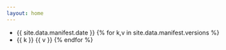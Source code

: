 ```yaml
---
layout: home
---
```

- {{ site.data.manifest.date }}
{% for k,v in site.data.manifest.versions %}
- {{ k }} {{ v }}
{% endfor %}
